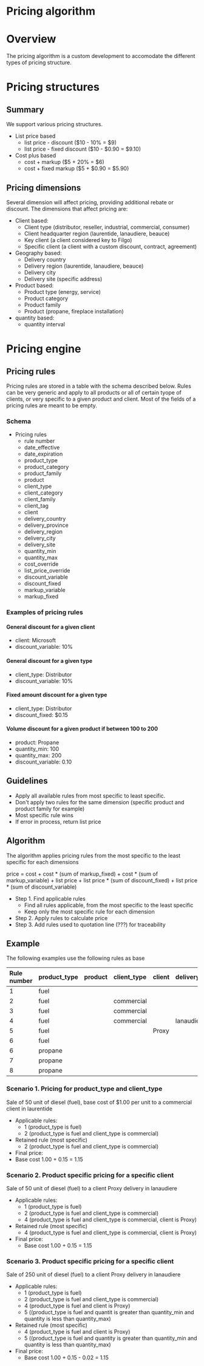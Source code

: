# Pricing algorithm

# Overview
The pricing algorithm is a custom development to accomodate the different types of pricing structure. 

# Pricing structures
## Summary
We support various pricing structures.
- List price based
  - list price - discount ($10 - 10% = $9)
  - list price - fixed discount ($10 - $0.90 = $9.10)
- Cost plus based
  - cost + markup ($5 + 20% = $6)
  - cost + fixed markup ($5 + $0.90 = $5.90)
  
  
## Pricing dimensions
Several dimension will affect pricing, providing additional rebate or discount. 
The dimensions that affect pricing are:
- Client based:
  - Client type (distributor, reseller, industrial, commercial, consumer)
  - Client headquarter region (laurentide, lanaudiere, beauce)
  - Key client (a client considered key to Filgo)
  - Specific client (a client with a custom discount, contract, agreement)
- Geography based:
  - Delivery country
  - Delivery region (laurentide, lanaudiere, beauce)
  - Delivery city
  - Delivery site (specific address)
- Product based:
  - Product type (energy, service)
  - Product category
  - Product family 
  - Product (propane, fireplace installation)
- quantity based:
  - quantity interval

# Pricing engine

## Pricing rules
Pricing rules are stored in a table with the schema described below. Rules can be very generic and apply to all products or all of certain tyope of clients, or very specific to a given product and client. 
Most of the fields of a pricing rules are meant to be empty. 
### Schema
- Pricing rules
  - rule number
  - date_effective
  - date_expiration 
  - product_type
  - product_category
  - product_family
  - product
  - client_type
  - client_category
  - client_family
  - client_tag
  - client
  - delivery_country
  - delivery_province
  - delivery_region
  - delivery_city
  - delivery_site
  - quantity_min
  - quantity_max
  - cost_override
  - list_price_override
  - discount_variable
  - discount_fixed
  - markup_variable
  - markup_fixed


### Examples of pricing rules
#### General discount for a given client 
- client: Microsoft
- discount_variable: 10%

#### General discount for a given type 
- client_type: Distributor
- discount_variable: 10%

#### Fixed amount discount for a given type 
- client_type: Distributor
- discount_fixed: $0.15

#### Volume discount for a given product if between 100 to 200
- product: Propane
- quantity_min: 100
- quantity_max: 200
- discount_variable: 0.10

## Guidelines
- Apply all available rules from most specific to least specific. 
- Don't apply two rules for the same dimension (specific product and product family for example)
- Most specific rule wins
- If error in process, return list price

## Algorithm
The algorithm applies pricing rules from the most specific to the least specific for each dimensions

price = cost + cost * (sum of markup_fixed) + cost * (sum of markup_variable) + list price + list price * (sum of discount_fixed) + list price * (sum of discount_variable) 

- Step 1. Find applicable rules
  -  Find all rules applicable, from the most specific to the least specific
  -  Keep only the most specific rule for each dimension
- Step 2. Apply rules to calculate price
- Step 3. Add rules used to quotation line (???) for traceability

## Example
The following examples use the following rules as base

|Rule number |product_type |product |client_type |client |delivery_region |delivery_site |quantity_min |quantity_max |markup_variable  |markup_fixed |
|:------     |:--          |:--     |:--         |:--    |:--             |:--           |:--          |:---         |:--              |:--          |
|1           |fuel         |        |            |       |                |              |             |             |0.20             |             |    
|2           |fuel         |        |commercial  |       |                |              |             |             |0.15             |             |    
|3           |fuel         |        |commercial  |       |                |              |             |             |0.15             |             |    
|4           |fuel         |        |commercial  |       |lanaudiere      |              |             |             |0.17             |             |    
|5           |fuel         |        |            |Proxy  |                |              |             |             |0.10             |             |    
|6           |fuel         |        |            |       |                |              |100          |200          |-0.02            |             |    
|6           |propane      |        |            |       |                |              |             |             |a                |             |    
|7           |propane      |        |            |       |                |              |             |             |a                |             |    
|8           |propane      |        |            |       |                |              |             |             |a                |             |    






### Scenario 1. Pricing for product_type and client_type
Sale of 50 unit of diesel (fuel), base cost of $1.00 per unit to a commercial client in laurentide

- Applicable rules:
  -  1 (product_type is fuel)
  -  2 (product_type is fuel and client_type is commercial)
- Retained rule (most specific)
  -  2 (product_type is fuel and client_type is commercial)
-  Final price:
  - Base cost 1.00 + 0.15 = 1.15 

### Scenario 2. Product specific pricing for a specific client
Sale of 50 unit of diesel (fuel) to a client Proxy delivery in lanaudiere

- Applicable rules:
  -  1 (product_type is fuel)
  -  2 (product_type is fuel and client_type is commercial)
  -  4 (product_type is fuel and client_type is commercial, client is Proxy)
- Retained rule (most specific)
  -  4 (product_type is fuel and client_type is commercial, client is Proxy)
- Final price:
  - Base cost 1.00 + 0.15 = 1.15 

### Scenario 3. Product specific pricing for a specific client
Sale of 250 unit of diesel (fuel) to a client Proxy delivery in lanaudiere

- Applicable rules:
  -  1 (product_type is fuel)
  -  2 (product_type is fuel and client_type is commercial)
  -  4 (product_type is fuel and client is Proxy)
  -  5 ((product_type is fuel and quantit is greater than quantity_min and quantity is less than quantity_max)
- Retained rule (most specific)
  -  4 (product_type is fuel and client is Proxy)
  -  5 ((product_type is fuel and quantity is greater than quantity_min and quantity is less than quantity_max)
- Final price:
  - Base cost 1.00 + 0.15 - 0.02 = 1.15 
